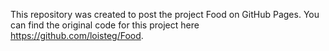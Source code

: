 This repository was created to post the project Food on GitHub Pages. You can find the original code for this project here https://github.com/loisteg/Food.